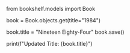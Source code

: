 from bookshelf.models import Book

book = Book.objects.get(title="1984")

book.title = "Nineteen Eighty-Four" book.save()

print(f"Updated Title: {book.title}")